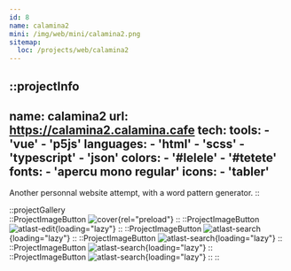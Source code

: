 ```yaml
---
id: 8
name: calamina2
mini: /img/web/mini/calamina2.png
sitemap:
  loc: /projects/web/calamina2
---
```


::projectInfo
---
name: calamina2
url: https://calamina2.calamina.cafe
tech: 
    tools:
      - 'vue'
      - 'p5js'
    languages:
      - 'html'
      - 'scss'
      - 'typescript'
      - 'json'
    colors:
      - '#lelele'
      - '#tetete'
    fonts:
      - 'apercu mono regular'
    icons:
      - 'tabler'
---
Another personnal website attempt, with a word pattern generator.
::

::projectGallery  
  ::ProjectImageButton
    ![cover](/img/web/calamina2.png){rel="preload"}
  ::
  ::ProjectImageButton
    ![atlast-edit](/img/web/calamina2/calamina2-hello.png){loading="lazy"}
  ::
  ::ProjectImageButton
    ![atlast-search](/img/web/calamina2/calamina2-projects.png){loading="lazy"}
  :: 
  ::ProjectImageButton
    ![atlast-search](/img/web/calamina2/calamina2-projects-alt-translate.png){loading="lazy"}
  :: 
  ::ProjectImageButton
    ![atlast-search](/img/web/calamina2/calamina2-projects-full.png){loading="lazy"}
  :: 
  ::ProjectImageButton
    ![atlast-search](/img/web/calamina2/calamina2-projects-picture.png){loading="lazy"}
  :: 
::

<!-- ::projectFeatures
:: -->
